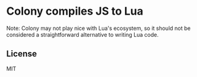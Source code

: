 # Colony compiles JS to Lua

Note: Colony may not play nice with Lua's ecosystem, so it should not be considered a straightforward alternative to writing Lua code.

## License

MIT